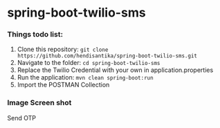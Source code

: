 # spring-boot-twilio-sms

### Things todo list:

1. Clone this repository: `git clone https://github.com/hendisantika/spring-boot-twilio-sms.git`
2. Navigate to the folder: `cd spring-boot-twilio-sms`
3. Replace the Twilio Credential with your own in application.properties
4. Run the application: `mvn clean spring-boot:run`
5. Import the POSTMAN Collection

### Image Screen shot

Send OTP

